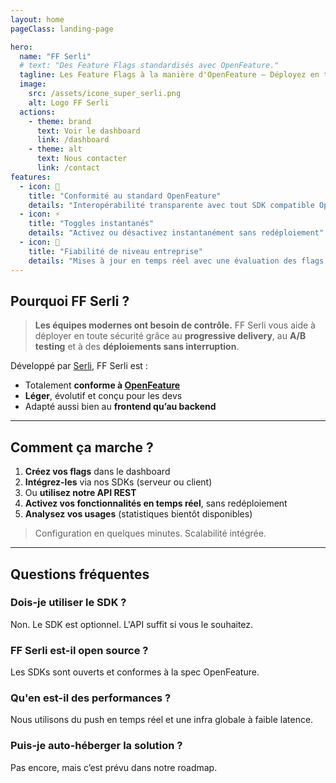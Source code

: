 ```yaml
---
layout: home
pageClass: landing-page

hero:
  name: "FF Serli"
  # text: "Des Feature Flags standardisés avec OpenFeature."
  tagline: Les Feature Flags à la manière d'OpenFeature – Déployez en toute confiance avec FF Serli.
  image:
    src: /assets/icone_super_serli.png
    alt: Logo FF Serli
  actions:
    - theme: brand
      text: Voir le dashboard
      link: /dashboard
    - theme: alt
      text: Nous contacter
      link: /contact
features:
  - icon: 🧩
    title: "Conformité au standard OpenFeature"
    details: "Interopérabilité transparente avec tout SDK compatible OpenFeature"
  - icon: ⚡
    title: "Toggles instantanés"
    details: "Activez ou désactivez instantanément sans redéploiement"
  - icon: 🏢
    title: "Fiabilité de niveau entreprise"
    details: "Mises à jour en temps réel avec une évaluation des flags à faible latence"
---
```


## Pourquoi FF Serli ?

> **Les équipes modernes ont besoin de contrôle.**
> FF Serli vous aide à déployer en toute sécurité grâce au **progressive delivery**, au **A/B testing** et à des **déploiements sans interruption**.

Développé par [Serli](https://www.serli.com), FF Serli est :

- Totalement **conforme à [OpenFeature](https://openfeature.dev/)**
- **Léger**, évolutif et conçu pour les devs
- Adapté aussi bien au **frontend qu’au backend**

---

## Comment ça marche ?

1. **Créez vos flags** dans le dashboard
2. **Intégrez-les** via nos SDKs (serveur ou client)
3. Ou **utilisez notre API REST**
4. **Activez vos fonctionnalités en temps réel**, sans redéploiement
5. **Analysez vos usages** (statistiques bientôt disponibles)

> Configuration en quelques minutes. Scalabilité intégrée.

---

## Questions fréquentes

### Dois-je utiliser le SDK ?

Non. Le SDK est optionnel. L'API suffit si vous le souhaitez.

### FF Serli est-il open source ?

Les SDKs sont ouverts et conformes à la spec OpenFeature.

### Qu'en est-il des performances ?

Nous utilisons du push en temps réel et une infra globale à faible latence.

### Puis-je auto-héberger la solution ?

Pas encore, mais c’est prévu dans notre roadmap.
